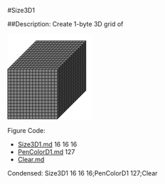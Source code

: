 #Size3D1

##Description: Create 1-byte 3D grid of <width> <height> <depth>

![](Size3D1.png)

Figure Code:
- [Size3D1.md](Size3D1) 16 16 16
- [PenColorD1.md](PenColorD1) 127
- [Clear.md](Clear)

Condensed: Size3D1 16 16 16;PenColorD1 127;Clear

